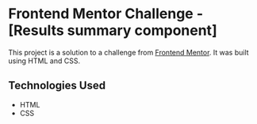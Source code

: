 # Frontend Mentor Challenge - [Results summary component]

This project is a solution to a challenge from [Frontend Mentor](https://www.frontendmentor.io). It was built using HTML and CSS.

## Technologies Used
- HTML
- CSS
